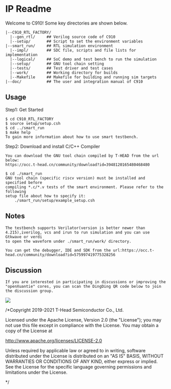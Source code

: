 # IP Readme


  Welcome to C910! Some key directories are shown below.
```
|--C910_RTL_FACTORY/
  |--gen_rtl/     ## Verilog source code of C910
  |--setup/       ## Script to set the environment variables
|--smart_run/     ## RTL simulation environment
  |--impl/        ## SDC file, scripts and file lists for implementation
  |--logical/     ## SoC demo and test bench to run the simulation
  |--setup/       ## GNU tool chain setting
  |--tests/       ## Test driver and test cases
  |--work/        ## Working directory for builds
  |--Makefile     ## Makefile for building and running sim targets
|--doc/           ## The user and integration manual of C910
```


## Usage

  Step1: Get Started

```
$ cd C910_RTL_FACTORY
$ source setup/setup.csh
$ cd ../smart_run
$ make help
To gain more information about how to use smart testbench.
```

  Step2: Download and install C/C++ Compiler

```
You can download the GNU tool chain compiled by T-HEAD from the url below:
https://occ.t-head.cn/community/download?id=3948120165480468480

$ cd ./smart_run
GNU tool chain (specific riscv version) must be installed and specified before
compiling *.c/*.v tests of the smart environment. Please refer to the following
setup file about how to specify it:
    ./smart_run/setup/example_setup.csh
```


## Notes

```
The testbench supports Verilator(version is better newer than 4.215),iverilog, vcs and irun to run simulation and you can use Gtkwave or verdi
to open the waveform under ./smart_run/work/ directory.

You can get the debugger, IDE and SDK from the url:https://occ.t-head.cn/community/download?id=575997419775328256
```


## Discussion
    If you are interested in participating in discussions or improving the "openXuantie" cores, you can scan the DingDing QR code below to join the discussion group.
<img src="https://github.com/T-head-Semi/opene902/blob/main/doc/QR_code_openXuantie.png" />


/*Copyright 2019-2021 T-Head Semiconductor Co., Ltd.

Licensed under the Apache License, Version 2.0 (the "License");
you may not use this file except in compliance with the License.
You may obtain a copy of the License at

 http://www.apache.org/licenses/LICENSE-2.0

Unless required by applicable law or agreed to in writing, software
distributed under the License is distributed on an "AS IS" BASIS,
WITHOUT WARRANTIES OR CONDITIONS OF ANY KIND, either express or implied.
See the License for the specific language governing permissions and
limitations under the License.

*/

